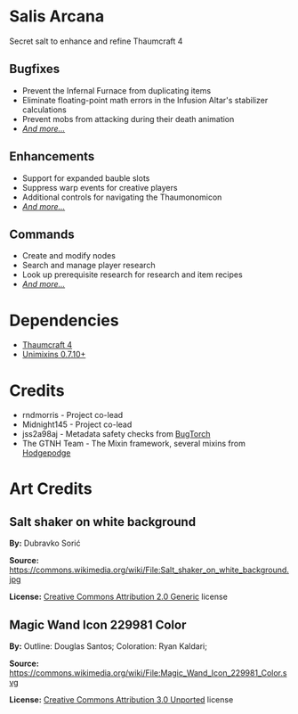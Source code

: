 # Salis Arcana
Secret salt to enhance and refine Thaumcraft 4

## Bugfixes
* Prevent the Infernal Furnace from duplicating items
* Eliminate floating-point math errors in the Infusion Altar's stabilizer calculations
* Prevent mobs from attacking during their death animation
* *[And more...](./docs/bugfixes.md)*

## Enhancements
* Support for expanded bauble slots
* Suppress warp events for creative players
* Additional controls for navigating the Thaumonomicon
* *[And more...](./docs/enhancements.md)*

## Commands
* Create and modify nodes
* Search and manage player research
* Look up prerequisite research for research and item recipes
* *[And more...](./docs/commands.md)*

# Dependencies
* [Thaumcraft 4](https://www.curseforge.com/minecraft/mc-mods/thaumcraft)
* [Unimixins 0.7.10+](https://github.com/LegacyModdingMC/UniMixins)

# Credits
* rndmorris - Project co-lead
* Midnight145 - Project co-lead
* jss2a98aj - Metadata safety checks from [BugTorch](https://github.com/jss2a98aj/BugTorch)
* The GTNH Team - The Mixin framework, several mixins from [Hodgepodge](https://github.com/GTNewHorizons/Hodgepodge)

# Art Credits
## Salt shaker on white background

**By:** Dubravko Sorić

**Source:** https://commons.wikimedia.org/wiki/File:Salt_shaker_on_white_background.jpg

**License:** [Creative Commons Attribution 2.0 Generic](https://creativecommons.org/licenses/by/2.0/deed.en) license

## Magic Wand Icon 229981 Color

**By:** Outline: Douglas Santos; Coloration: Ryan Kaldari;

**Source:** https://commons.wikimedia.org/wiki/File:Magic_Wand_Icon_229981_Color.svg

**License:** [Creative Commons Attribution 3.0 Unported](https://creativecommons.org/licenses/by/3.0/deed.en) license


